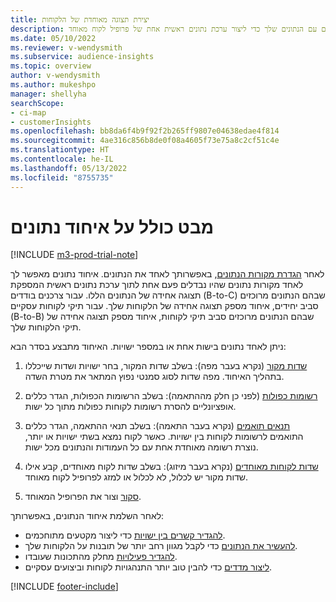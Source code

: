 ```yaml
---
title: יצירת תצוגה מאוחדת של הלקוחות
description: בצע את תהליך איחוד הנתונים עם הנתונים שלך כדי ליצור ערכת נתונים ראשית אחת של פרופיל לקוח מאוחד.
ms.date: 05/10/2022
ms.reviewer: v-wendysmith
ms.subservice: audience-insights
ms.topic: overview
author: v-wendysmith
ms.author: mukeshpo
manager: shellyha
searchScope:
- ci-map
- customerInsights
ms.openlocfilehash: bb8da6f4b9f92f2b265ff9807e04638edae4f814
ms.sourcegitcommit: 4ae316c856b8de0f08a4605f73e75a8c2cf51c4e
ms.translationtype: HT
ms.contentlocale: he-IL
ms.lasthandoff: 05/13/2022
ms.locfileid: "8755735"
---
```

# <a name="data-unification-overview"></a>מבט כולל על איחוד נתונים

[!INCLUDE [m3-prod-trial-note](includes/m3-prod-trial-note.md)]

לאחר [הגדרת מקורות הנתונים](data-sources.md), באפשרותך לאחד את הנתונים. איחוד נתונים מאפשר לך לאחד מקורות נתונים שהיו נבדלים פעם אחת לתוך ערכת נתונים ראשית המספקת תצוגה אחידה של הנתונים הללו. עבור צרכנים בודדים (B-to-C) שבהם הנתונים מרוכזים סביב יחידים, איחוד מספק תצוגה אחידה של הלקוחות שלך. עבור תיקי לקוחות עסקיים (B-to-B) שבהם הנתונים מרוכזים סביב תיקי לקוחות, איחוד מספק תצוגה אחידה של תיקי הלקוחות שלך.

ניתן לאחד נתונים בישות אחת או במספר ישויות. האיחוד מתבצע בסדר הבא:

1. [שדות מקור](map-entities.md) (נקרא בעבר מפה): בשלב שדות המקור, בחר ישויות ושדות שייכללו בתהליך האיחוד. מפה שדות לסוג סמנטי נפוץ המתאר את מטרת השדה.

1. [רשומות כפולות](remove-duplicates.md) (לפני כן חלק מההתאמה): בשלב הרשומות הכפולות, הגדר כללים אופציונליים להסרת רשומות לקוחות כפולות מתוך כל ישות.

1. [תנאים תואמים](match-entities.md) (נקרא בעבר התאמה): בשלב תנאי ההתאמה, הגדר כללים התואמים לרשומות לקוחות בין ישויות. כאשר לקוח נמצא בשתי ישויות או יותר, נוצרת רשומה מאוחדת אחת עם כל העמודות והנתונים מכל ישות.

1. [שדות לקוחות מאוחדים](merge-entities.md) (נקרא בעבר מיזוג): בשלב שדות לקוח מאוחדים, קבע אילו שדות מקור יש לכלול, לא לכלול או למזג לפרופיל לקוח מאוחד.  

1. [סקור](review-unification.md) וצור את הפרופיל המאוחד.

לאחר השלמת איחוד הנתונים, באפשרותך:

- [להגדיר קשרים בין ישויות](relationships.md) כדי ליצור מקטעים מתוחכמים.
- [להעשיר את הנתונים](enrichment-hub.md) כדי לקבל מגוון רחב יותר של תובנות על הלקוחות שלך.
- [להגדיר פעילויות](activities.md) מחלק מהתכונות שעובדו.
- [ליצור מדדים](measures.md) כדי להבין טוב יותר התנהגויות לקוחות וביצועים עסקיים.

[!INCLUDE [footer-include](includes/footer-banner.md)]
